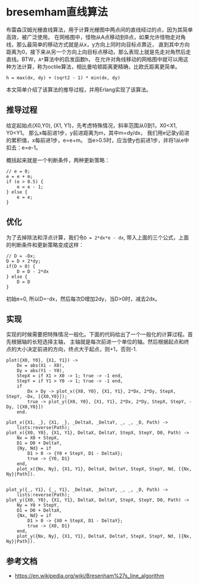 # bresemham直线算法

布雷森汉姆光栅直线算法，用于计算光栅图中两点间的直线经过的点，因为其简单高效，被广泛使用。
在网格图中，怪物从A点移动到B点，如果允许怪物走对角线，那么最简单的移动方式就是从x，y方向上同时向目标点靠近，
直到其中方向距离为0，接下来从另一个方向上向目标点移动，那么表现上就是先走对角然后走直线。BTW，`A*`算法中的启发函数h，
在允许对角线移动的网格图中就可以用这种方法计算，称为octile算法，相比曼哈顿距离更精确，比欧氏距离更简单。
```
h = max(dx, dy) + (sqrt2 - 1) * min(dx, dy)
```
本文简单介绍了该算法的推导过程，并用Erlang实现了该算法。

## 推导过程

给定起始点(X0,Y0), (X1, Y1)，先考虑特殊情况，斜率范围从0到1，X0<X1, Y0<Y1。
那么x每前进1步，y前进距离为m，其中m=dy/dx， 我们用e记录y前进的累积值，x每前进1步，e=e+m。 
当e>0.5时，应当使y也前进1步，并将1从e中扣去：e=e-1。

概括起来就是一个判断条件，两种更新策略：
```
// e = 0;
e = e + m;
if (e > 0.5) {
    e = e - 1;
} else {
    e = e;
}
```

## 优化

为了去掉除法和浮点计算，我们令`D = 2*dx*e - dx`, 带入上面的三个公式，上面的判断条件和更新策略变成这样：
```
// D = -Dx;
D = D + 2*dy;
if(D > 0) {
    D = D - 2*dx
} else {
    D = D
}
```
初始e=0, 所以D=-dx，然后每次D增加2dy，当D>0时，减去2dx。

## 实现

实现的时候需要把特殊情况一般化。下面的代码给出了一个一般化的计算过程。首先根据轴的长短选择主轴，
主轴就是每次前进一个单位的轴。然后根据起点和终点的大小决定前进的方向，终点大于起点，则+1，否则-1.

```
plot({X0, Y0}, {X1, Y1}) ->
    Dx = abs(X1 - X0),
    Dy = abs(Y1 - Y0),
    StepX = if X1 > X0 -> 1; true -> -1 end,
    StepY = if Y1 > Y0 -> 1; true -> -1 end,
    if 
        Dx > Dy -> plot_x({X0, Y0}, {X1, Y1}, 2*Dx, 2*Dy, StepX, StepY, -Dx, [{X0,Y0}]);
        true -> plot_y({X0, Y0}, {X1, Y1}, 2*Dx, 2*Dy, StepX, StepY, -Dy, [{X0,Y0}])
    end.

plot_x({X1, _}, {X1, _}, _DeltaX, _DeltaY, _, _, _D, Path) -> 
    lists:reverse(Path);
plot_x({X0, Y0}, {X1, Y1}, DeltaX, DeltaY, StepX, StepY, D0, Path) ->
    Nx = X0 + StepX,
    D1 = D0 + DeltaY,
    {Ny, Nd} = if 
        D1 > 0 -> {Y0 + StepY, D1 - DeltaX};
        true -> {Y0, D1}
    end,
    plot_x({Nx, Ny}, {X1, Y1}, DeltaX, DeltaY, StepX, StepY, Nd, [{Nx, Ny}|Path]).


plot_y({_, Y1}, {_, Y1}, _DeltaX, _DeltaY, _, _, _D, Path) -> 
    lists:reverse(Path);
plot_y({X0, Y0}, {X1, Y1}, DeltaX, DeltaY, StepX, StepY, D0, Path) ->
    Ny = Y0 + StepY,
    D1 = D0 + DeltaX,
    {Nx, Nd} = if 
        D1 > 0 -> {X0 + StepX, D1 - DeltaY};
        true -> {X0, D1}
    end,
    plot_y({Nx, Ny}, {X1, Y1}, DeltaX, DeltaY, StepX, StepY, Nd, [{Nx, Ny}|Path]).
```

## 参考文档

* https://en.wikipedia.org/wiki/Bresenham%27s_line_algorithm
